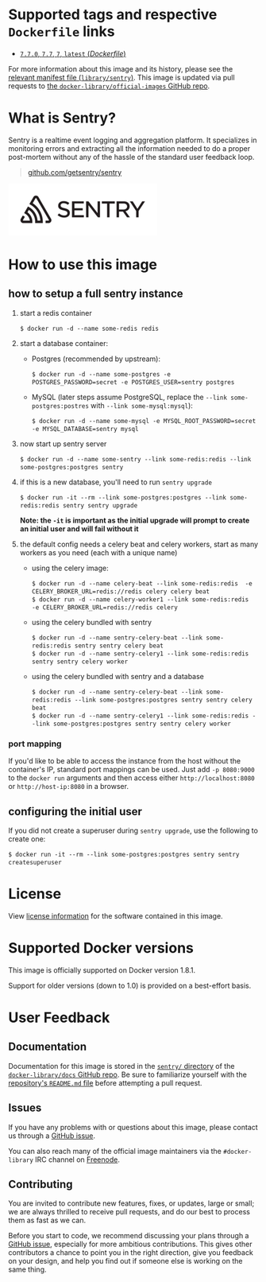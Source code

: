 # Supported tags and respective `Dockerfile` links

-	[`7.7.0`, `7.7`, `7`, `latest` (*Dockerfile*)](https://github.com/docker-library/sentry/blob/3115587c614e64c66419a26b4f7be6ac067e3a79/Dockerfile)

For more information about this image and its history, please see the [relevant manifest file (`library/sentry`)](https://github.com/docker-library/official-images/blob/master/library/sentry). This image is updated via pull requests to [the `docker-library/official-images` GitHub repo](https://github.com/docker-library/official-images).

# What is Sentry?

Sentry is a realtime event logging and aggregation platform. It specializes in monitoring errors and extracting all the information needed to do a proper post-mortem without any of the hassle of the standard user feedback loop.

> [github.com/getsentry/sentry](https://github.com/getsentry/sentry)

![logo](https://raw.githubusercontent.com/docker-library/docs/master/sentry/logo.png)

# How to use this image

## how to setup a full sentry instance

1.	start a redis container

	```console
	$ docker run -d --name some-redis redis
	```

2.	start a database container:

	-	Postgres (recommended by upstream):

		```console
		$ docker run -d --name some-postgres -e POSTGRES_PASSWORD=secret -e POSTGRES_USER=sentry postgres
		```

	-	MySQL (later steps assume PostgreSQL, replace the `--link some-postgres:postres` with `--link some-mysql:mysql`):

		```console
		$ docker run -d --name some-mysql -e MYSQL_ROOT_PASSWORD=secret -e MYSQL_DATABASE=sentry mysql
		```

3.	now start up sentry server

	```console
	$ docker run -d --name some-sentry --link some-redis:redis --link some-postgres:postgres sentry
	```

4.	if this is a new database, you'll need to run `sentry upgrade`

	```console
	$ docker run -it --rm --link some-postgres:postgres --link some-redis:redis sentry sentry upgrade
	```

	**Note: the `-it` is important as the initial upgrade will prompt to create an initial user and will fail without it**

5.	the default config needs a celery beat and celery workers, start as many workers as you need (each with a unique name)

	-	using the celery image:

		```console
		$ docker run -d --name celery-beat --link some-redis:redis  -e CELERY_BROKER_URL=redis://redis celery celery beat
		$ docker run -d --name celery-worker1 --link some-redis:redis  -e CELERY_BROKER_URL=redis://redis celery
		```

	-	using the celery bundled with sentry

		```console
		$ docker run -d --name sentry-celery-beat --link some-redis:redis sentry sentry celery beat
		$ docker run -d --name sentry-celery1 --link some-redis:redis sentry sentry celery worker
		```
		
	-	using the celery bundled with sentry and a database

		```console
		$ docker run -d --name sentry-celery-beat --link some-redis:redis --link some-postgres:postgres sentry sentry celery beat
		$ docker run -d --name sentry-celery1 --link some-redis:redis --link some-postgres:postgres sentry sentry celery worker
		```

### port mapping

If you'd like to be able to access the instance from the host without the container's IP, standard port mappings can be used. Just add `-p 8080:9000` to the `docker run` arguments and then access either `http://localhost:8080` or `http://host-ip:8080` in a browser.

## configuring the initial user

If you did not create a superuser during `sentry upgrade`, use the following to create one:

```console
$ docker run -it --rm --link some-postgres:postgres sentry sentry createsuperuser
```

# License

View [license information](https://github.com/getsentry/sentry/blob/master/LICENSE) for the software contained in this image.

# Supported Docker versions

This image is officially supported on Docker version 1.8.1.

Support for older versions (down to 1.0) is provided on a best-effort basis.

# User Feedback

## Documentation

Documentation for this image is stored in the [`sentry/` directory](https://github.com/docker-library/docs/tree/master/sentry) of the [`docker-library/docs` GitHub repo](https://github.com/docker-library/docs). Be sure to familiarize yourself with the [repository's `README.md` file](https://github.com/docker-library/docs/blob/master/README.md) before attempting a pull request.

## Issues

If you have any problems with or questions about this image, please contact us through a [GitHub issue](https://github.com/docker-library/sentry/issues).

You can also reach many of the official image maintainers via the `#docker-library` IRC channel on [Freenode](https://freenode.net).

## Contributing

You are invited to contribute new features, fixes, or updates, large or small; we are always thrilled to receive pull requests, and do our best to process them as fast as we can.

Before you start to code, we recommend discussing your plans through a [GitHub issue](https://github.com/docker-library/sentry/issues), especially for more ambitious contributions. This gives other contributors a chance to point you in the right direction, give you feedback on your design, and help you find out if someone else is working on the same thing.
